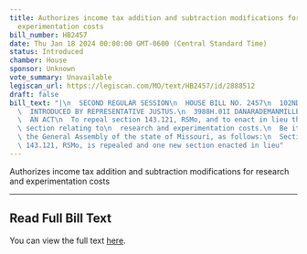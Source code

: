 ```yaml
---
title: Authorizes income tax addition and subtraction modifications for research and
  experimentation costs
bill_number: HB2457
date: Thu Jan 18 2024 00:00:00 GMT-0600 (Central Standard Time)
status: Introduced
chamber: House
sponsor: Unknown
vote_summary: Unavailable
legiscan_url: https://legiscan.com/MO/text/HB2457/id/2888512
draft: false
bill_text: "|\n  SECOND REGULAR SESSION\n  HOUSE BILL NO. 2457\n  102ND GENERAL ASSEMBLY\n\
  \  INTRODUCED BY REPRESENTATIVE JUSTUS.\n  3988H.01I DANARADEMANMILLER,ChiefClerk\n\
  \  AN ACT\n  To repeal section 143.121, RSMo, and to enact in lieu thereof one new\
  \ section relating to\n  research and experimentation costs.\n  Be it enacted by\
  \ the General Assembly of the state of Missouri, as follows:\n  Section A. Section\
  \ 143.121, RSMo, is repealed and one new section enacted in lieu"
---
```

Authorizes income tax addition and subtraction modifications for research and experimentation costs

---

## Read Full Bill Text

You can view the full text [here](https://legiscan.com/MO/text/HB2457/id/2888512).
